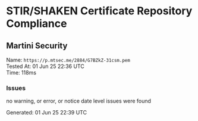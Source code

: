 # STIR/SHAKEN Certificate Repository Compliance

## Martini Security

Name: `https://p.mtsec.me/2884/G7BZkZ-31csm.pem`\
Tested At: 01 Jun 25 22:36 UTC\
Time: 118ms

### Issues

no warning, or error, or notice date level issues were found

Generated: 01 Jun 25 22:39 UTC